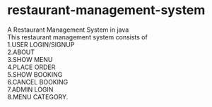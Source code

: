 # restaurant-management-system</br>
 A Restaurant Management System in java</br>
      This restaurant management system consists of</br>
      1.USER LOGIN/SIGNUP</br>
      2.ABOUT</br>
      3.SHOW MENU</br>
      4.PLACE ORDER</br>
      5.SHOW BOOKING</br>
      6.CANCEL BOOKING</br>
      7.ADMIN LOGIN</br>
      8.MENU CATEGORY.
